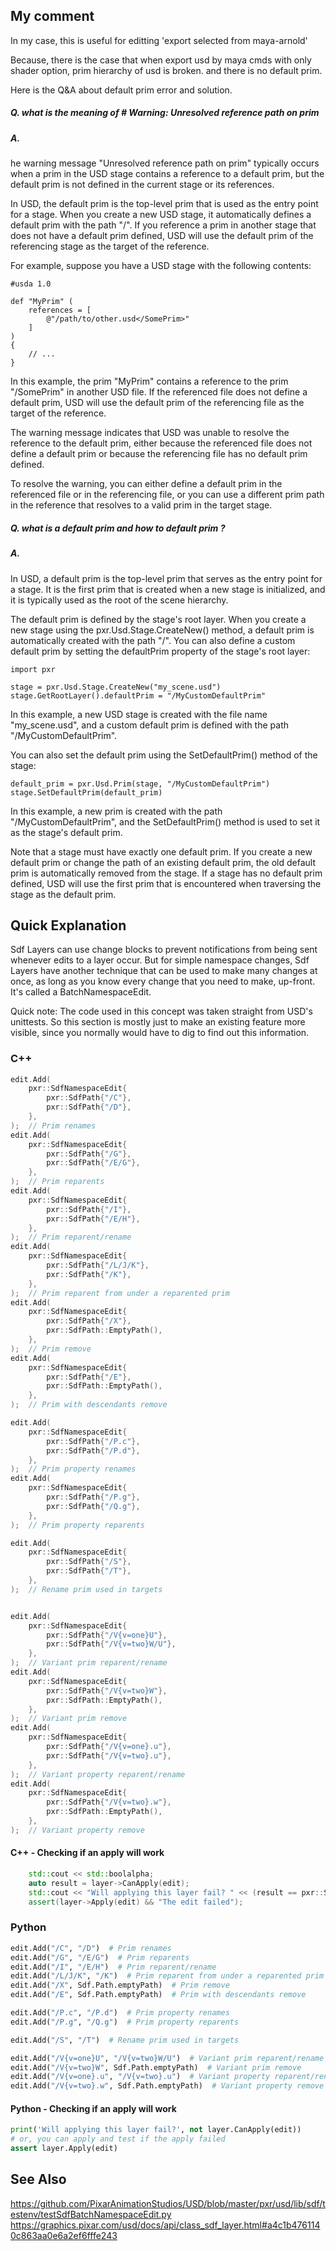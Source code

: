 ## My comment 
In my case, this is useful for editting 'export selected from maya-arnold'

Because, there is the case that when export usd by maya cmds with only shader option, prim hierarchy of usd is broken. and there is no default prim.

Here is the Q&A about default prim error and solution.


##### Q. what is the meaning of # Warning: Unresolved reference path <defaultPrim> on prim

##### A. 
he warning message "Unresolved reference path <defaultPrim> on prim" typically occurs when a prim in the USD stage contains a reference to a default prim, but the default prim is not defined in the current stage or its references.


In USD, the default prim is the top-level prim that is used as the entry point for a stage. When you create a new USD stage, it automatically defines a default prim with the path "/". If you reference a prim in another stage that does not have a default prim defined, USD will use the default prim of the referencing stage as the target of the reference.

For example, suppose you have a USD stage with the following contents:

```
#usda 1.0

def "MyPrim" (
    references = [
        @"/path/to/other.usd</SomePrim>"
    ]
)
{
    // ...
}

```
In this example, the prim "MyPrim" contains a reference to the prim "/SomePrim" in another USD file. If the referenced file does not define a default prim, USD will use the default prim of the referencing file as the target of the reference.

The warning message indicates that USD was unable to resolve the reference to the default prim, either because the referenced file does not define a default prim or because the referencing file has no default prim defined.

To resolve the warning, you can either define a default prim in the referenced file or in the referencing file, or you can use a different prim path in the reference that resolves to a valid prim in the target stage.


##### Q. what is a default prim and how to default prim ?

##### A. 
In USD, a default prim is the top-level prim that serves as the entry point for a stage. It is the first prim that is created when a new stage is initialized, and it is typically used as the root of the scene hierarchy.

The default prim is defined by the stage's root layer. When you create a new stage using the pxr.Usd.Stage.CreateNew() method, a default prim is automatically created with the path "/". You can also define a custom default prim by setting the defaultPrim property of the stage's root layer:

```
import pxr

stage = pxr.Usd.Stage.CreateNew("my_scene.usd")
stage.GetRootLayer().defaultPrim = "/MyCustomDefaultPrim"

```

In this example, a new USD stage is created with the file name "my_scene.usd", and a custom default prim is defined with the path "/MyCustomDefaultPrim".

You can also set the default prim using the SetDefaultPrim() method of the stage:

```
default_prim = pxr.Usd.Prim(stage, "/MyCustomDefaultPrim")
stage.SetDefaultPrim(default_prim)

```

In this example, a new prim is created with the path "/MyCustomDefaultPrim", and the SetDefaultPrim() method is used to set it as the stage's default prim.

Note that a stage must have exactly one default prim. If you create a new default prim or change the path of an existing default prim, the old default prim is automatically removed from the stage. If a stage has no default prim defined, USD will use the first prim that is encountered when traversing the stage as the default prim.






## Quick Explanation
Sdf Layers can use change blocks to prevent notifications from being
sent whenever edits to a layer occur. But for simple namespace changes,
Sdf Layers have another technique that can be used to make many changes
at once, as long as you know every change that you need to make,
up-front. It's called a BatchNamespaceEdit.

Quick note: 
    The code used in this concept was taken straight from USD's unittests.
    So this section is mostly just to make an existing feature more
    visible, since you normally would have to dig to find out this information.


### C++
```cpp
edit.Add(
    pxr::SdfNamespaceEdit{
        pxr::SdfPath{"/C"},
        pxr::SdfPath{"/D"},
    },
);  // Prim renames
edit.Add(
    pxr::SdfNamespaceEdit{
        pxr::SdfPath{"/G"},
        pxr::SdfPath{"/E/G"},
    },
);  // Prim reparents
edit.Add(
    pxr::SdfNamespaceEdit{
        pxr::SdfPath{"/I"},
        pxr::SdfPath{"/E/H"},
    },
);  // Prim reparent/rename
edit.Add(
    pxr::SdfNamespaceEdit{
        pxr::SdfPath{"/L/J/K"},
        pxr::SdfPath{"/K"},
    },
);  // Prim reparent from under a reparented prim
edit.Add(
    pxr::SdfNamespaceEdit{
        pxr::SdfPath{"/X"},
        pxr::SdfPath::EmptyPath(),
    },
);  // Prim remove
edit.Add(
    pxr::SdfNamespaceEdit{
        pxr::SdfPath{"/E"},
        pxr::SdfPath::EmptyPath(),
    },
);  // Prim with descendants remove

edit.Add(
    pxr::SdfNamespaceEdit{
        pxr::SdfPath{"/P.c"},
        pxr::SdfPath{"/P.d"},
    },
);  // Prim property renames
edit.Add(
    pxr::SdfNamespaceEdit{
        pxr::SdfPath{"/P.g"},
        pxr::SdfPath{"/Q.g"},
    },
);  // Prim property reparents

edit.Add(
    pxr::SdfNamespaceEdit{
        pxr::SdfPath{"/S"},
        pxr::SdfPath{"/T"},
    },
);  // Rename prim used in targets


edit.Add(
    pxr::SdfNamespaceEdit{
        pxr::SdfPath{"/V{v=one}U"},
        pxr::SdfPath{"/V{v=two}W/U"},
    },
);  // Variant prim reparent/rename
edit.Add(
    pxr::SdfNamespaceEdit{
        pxr::SdfPath{"/V{v=two}W"},
        pxr::SdfPath::EmptyPath(),
    },
);  // Variant prim remove
edit.Add(
    pxr::SdfNamespaceEdit{
        pxr::SdfPath{"/V{v=one}.u"},
        pxr::SdfPath{"/V{v=two}.u"},
    },
);  // Variant property reparent/rename
edit.Add(
    pxr::SdfNamespaceEdit{
        pxr::SdfPath{"/V{v=two}.w"},
        pxr::SdfPath::EmptyPath(),
    },
);  // Variant property remove
```

#### C++ - Checking if an apply will work
```cpp
    std::cout << std::boolalpha;
    auto result = layer->CanApply(edit);
    std::cout << "Will applying this layer fail? " << (result == pxr::SdfNamespaceEditDetail::Result::Error) << '\n';
    assert(layer->Apply(edit) && "The edit failed");
```

### Python
```python
edit.Add("/C", "/D")  # Prim renames
edit.Add("/G", "/E/G")  # Prim reparents
edit.Add("/I", "/E/H")  # Prim reparent/rename
edit.Add("/L/J/K", "/K")  # Prim reparent from under a reparented prim
edit.Add("/X", Sdf.Path.emptyPath)  # Prim remove
edit.Add("/E", Sdf.Path.emptyPath)  # Prim with descendants remove

edit.Add("/P.c", "/P.d")  # Prim property renames
edit.Add("/P.g", "/Q.g")  # Prim property reparents

edit.Add("/S", "/T")  # Rename prim used in targets

edit.Add("/V{v=one}U", "/V{v=two}W/U")  # Variant prim reparent/rename
edit.Add("/V{v=two}W", Sdf.Path.emptyPath)  # Variant prim remove
edit.Add("/V{v=one}.u", "/V{v=two}.u")  # Variant property reparent/rename
edit.Add("/V{v=two}.w", Sdf.Path.emptyPath)  # Variant property remove
```

#### Python - Checking if an apply will work
```python
print('Will applying this layer fail?', not layer.CanApply(edit))
# or, you can apply and test if the apply failed
assert layer.Apply(edit)
```


## See Also
https://github.com/PixarAnimationStudios/USD/blob/master/pxr/usd/lib/sdf/testenv/testSdfBatchNamespaceEdit.py
https://graphics.pixar.com/usd/docs/api/class_sdf_layer.html#a4c1b4761140c863aa0e6a2ef6fffe243
